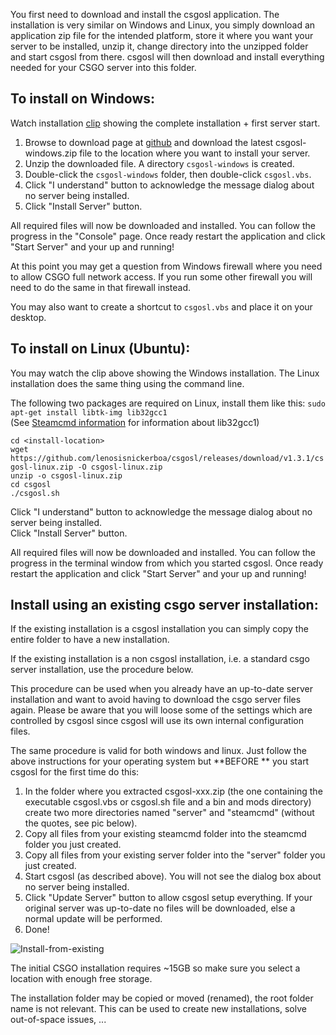 You first need to download and install the csgosl application. The installation is very similar on Windows and Linux, you simply download an application zip file for the intended platform, store it where you want your server to be installed, unzip it,  change directory into the unzipped folder and start csgosl from there. csgosl will then download and install everything needed for your CSGO server into this folder.

## To install on Windows:

Watch installation [clip](https://raw.githubusercontent.com/wiki/lenosisnickerboa/csgosl/pics/install-windows.gif) showing the complete installation + first server start. 

1. Browse to download page at [github](https://github.com/lenosisnickerboa/csgosl/releases) and download the latest csgosl-windows.zip file to the location where you want to install your server.
1. Unzip the downloaded file. A directory `csgosl-windows` is created. 
1. Double-click the `csgosl-windows` folder, then double-click `csgosl.vbs`.
1. Click "I understand" button to acknowledge the message dialog about no server being installed.
1. Click "Install Server" button.

All required files will now be downloaded and installed. You can follow the progress in the "Console" page.
Once ready restart the application and click "Start Server" and your up and running!

At this point you may get a question from Windows firewall where you need to allow CSGO full network access. If you run some other firewall you will need to do the same in that firewall instead.

You may also want to create a shortcut to `csgosl.vbs` and place it on your desktop.

## To install on Linux (Ubuntu):

You may watch the clip above showing the Windows installation. The Linux installation does the same thing using the command line.

The following two packages are required on Linux, install them like this:
`sudo apt-get install libtk-img lib32gcc1`<br>
(See [Steamcmd information](https://developer.valvesoftware.com/wiki/SteamCMD#Downloading_SteamCMD) for information about lib32gcc1)

`cd <install-location>`<br>
`wget https://github.com/lenosisnickerboa/csgosl/releases/download/v1.3.1/csgosl-linux.zip -O csgosl-linux.zip`<br>
`unzip -o csgosl-linux.zip`<br>
`cd csgosl`<br>
`./csgosl.sh`<br>

Click "I understand" button to acknowledge the message dialog about no server being installed.<br>
Click "Install Server" button.<br>

All required files will now be downloaded and installed. You can follow the progress in the terminal window from which you started csgosl. Once ready restart the application and click "Start Server" and your up and running!

## Install using an existing csgo server installation:
If the existing installation is a csgosl installation you can simply copy the entire folder to have a new installation.

If the existing installation is a non csgosl installation, i.e. a standard csgo server installation, use the procedure below.

This procedure can be used when you already have an up-to-date server installation and want to avoid having to download the csgo server files again. Please be aware that you will loose some of the settings which are controlled by csgosl since csgosl will use its own internal configuration files.

The same procedure is valid for both windows and linux. Just follow the above instructions for your operating system but **BEFORE ** you start csgosl for the first time do this:

1. In the folder where you extracted csgosl-xxx.zip (the one containing the executable csgosl.vbs or csgosl.sh file and a bin and mods directory) create two more directories named "server" and "steamcmd" (without the quotes, see pic below).
1. Copy all files from your existing steamcmd folder into the steamcmd folder you just created.
1. Copy all files from your existing server folder into the "server" folder you just created.
1. Start csgosl (as described above). You will not see the dialog box about no server being installed. 
1. Click "Update Server" button to allow csgosl setup everything. If your original server was up-to-date no files will be downloaded, else a normal update will be performed.
1. Done!

![Install-from-existing](https://raw.githubusercontent.com/wiki/lenosisnickerboa/csgosl/pics/installing-a-new-server-from-existing-server.jpg)

The initial CSGO installation requires ~15GB so make sure you select a location with enough free storage. 

The installation folder may be copied or moved (renamed), the root folder name is not relevant. This can be used to create new installations, solve out-of-space issues, ...